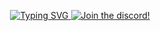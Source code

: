 <p align="center">
    <a href="https://github.com/Its-Cryptic">
        <img src="https://readme-typing-svg.demolab.com?font=Pixelify+Sans&pause=1000&color=B762F7&center=true&vCenter=true&random=false&width=435&lines=Aidan+(Cryptic);Mod+Developer" alt="Typing SVG" />
    </a>
    <a href="https://discord.gg/t65ynsdTnZ">
        <img src="https://img.shields.io/discord/1165844313696108635?label=Discord&color=393939&labelColor=B762F7&style=for-the-badge&logo=discord&logoColor=white" alt="Join the discord!" />
    </a>
</p>
